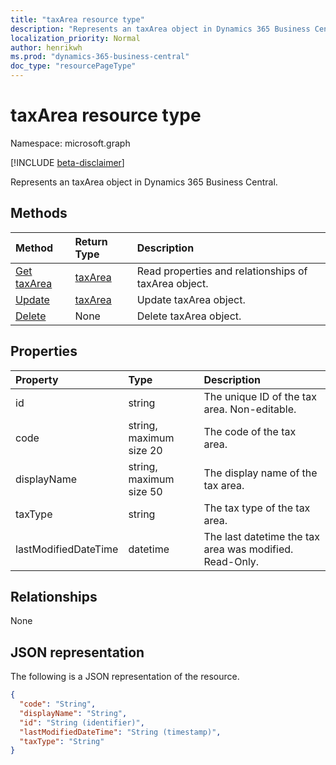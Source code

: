 ```yaml
---
title: "taxArea resource type"
description: "Represents an taxArea object in Dynamics 365 Business Central."
localization_priority: Normal
author: henrikwh
ms.prod: "dynamics-365-business-central"
doc_type: "resourcePageType"
---
```


# taxArea resource type
Namespace: microsoft.graph

[!INCLUDE [beta-disclaimer](../../includes/beta-disclaimer.md)]

Represents an taxArea object in Dynamics 365 Business Central.

## Methods

| Method       | Return Type | Description |
|:-------------|:------------|:------------|
| [Get taxArea](../api/dynamics-taxarea-get.md) | [taxArea](dynamics-taxarea.md) | Read properties and relationships of taxArea object. |
| [Update](../api/dynamics-taxarea-update.md) | [taxArea](dynamics-taxarea.md) | Update taxArea object. |
| [Delete](../api/dynamics-taxarea-delete.md) | None | Delete taxArea object. |

## Properties

| Property     | Type        | Description |
|:-------------|:------------|:------------|
|id|string|The unique ID of the tax area. Non-editable.|
|code|string, maximum size 20| The code of the tax area.|
|displayName|string, maximum size 50| The display name of the tax area.|
|taxType|string|The tax type of the tax area.|
|lastModifiedDateTime|datetime|The last datetime the tax area was modified. Read-Only.|

## Relationships

None

## JSON representation

The following is a JSON representation of the resource.

<!-- {
  "blockType": "resource",
  "optionalProperties": [

  ],
  "@odata.type": "microsoft.graph.taxArea",
  "baseType": "",
  "keyProperty": "id"
}-->

```json
{
  "code": "String",
  "displayName": "String",
  "id": "String (identifier)",
  "lastModifiedDateTime": "String (timestamp)",
  "taxType": "String"
}
```

<!-- uuid: 16cd6b66-4b1a-43a1-adaf-3a886856ed98
2019-02-04 14:57:30 UTC -->
<!-- {
  "type": "#page.annotation",
  "description": "taxArea resource",
  "keywords": "",
  "section": "documentation",
  "tocPath": ""
}-->